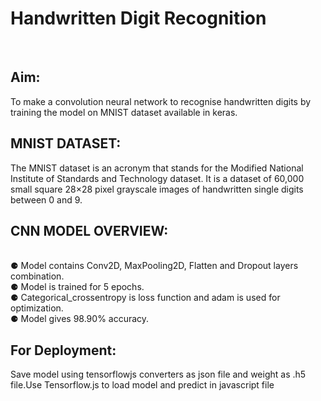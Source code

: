 
# Handwritten Digit Recognition
<br>

<h2>Aim:</h2> To make a convolution neural network to recognise handwritten digits by training the model on MNIST dataset available in keras.
<br>
<h2>MNIST DATASET:</h2>The MNIST dataset is an acronym that stands for the Modified National Institute of Standards and Technology dataset. It is a dataset of 60,000 small square 28×28 pixel grayscale images of handwritten single digits between 0 and 9.
<br>
<h2>CNN MODEL OVERVIEW:</h2>
<br>⚈ Model contains Conv2D, MaxPooling2D, Flatten and Dropout layers combination.
<br>⚈ Model is trained for 5 epochs.
<br>⚈ Categorical_crossentropy is loss function and adam is used for optimization.
<br>⚈ Model gives 98.90% accuracy.
<h2>For Deployment:</h2>Save model using tensorflowjs converters as json file and weight as .h5 file.Use Tensorflow.js to load model and predict in javascript file